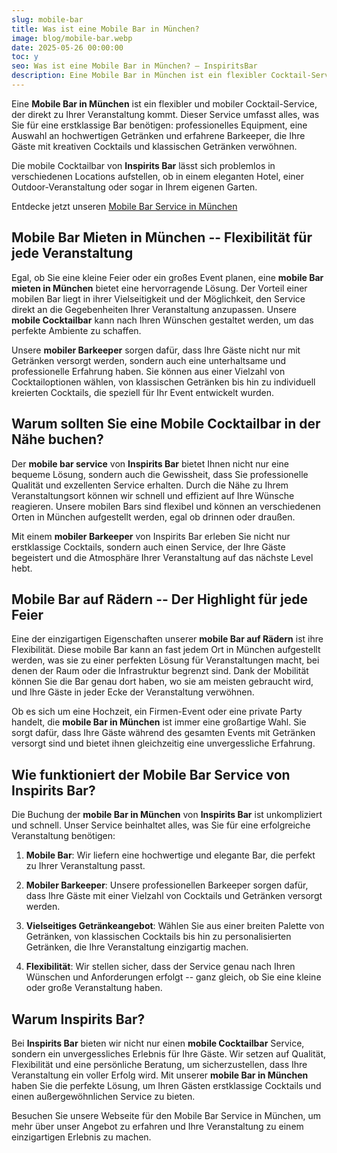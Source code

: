 ```yaml
---
slug: mobile-bar
title: Was ist eine Mobile Bar in München?
image: blog/mobile-bar.webp
date: 2025-05-26 00:00:00
toc: y
seo: Was ist eine Mobile Bar in München? – InspiritsBar
description: Eine Mobile Bar in München ist ein flexibler Cocktail-Service mit professionellen Barkeepern und hochwertigen Getränken, der direkt zu Ihrer Veranstaltung kommt.
---
```

Eine **Mobile Bar in München** ist ein flexibler und mobiler Cocktail-Service, der direkt zu Ihrer Veranstaltung kommt. Dieser Service umfasst alles, was Sie für eine erstklassige Bar benötigen: professionelles Equipment, eine Auswahl an hochwertigen Getränken und erfahrene Barkeeper, die Ihre Gäste mit kreativen Cocktails und klassischen Getränken verwöhnen.

Die mobile Cocktailbar von **Inspirits Bar** lässt sich problemlos in verschiedenen Locations aufstellen, ob in einem eleganten Hotel, einer Outdoor-Veranstaltung oder sogar in Ihrem eigenen Garten.

Entdecke jetzt unseren [Mobile Bar Service in München](/service/mobile-bar-munchen/)

## Mobile Bar Mieten in München -- Flexibilität für jede Veranstaltung

Egal, ob Sie eine kleine Feier oder ein großes Event planen, eine **mobile Bar mieten in München** bietet eine hervorragende Lösung. Der Vorteil einer mobilen Bar liegt in ihrer Vielseitigkeit und der Möglichkeit, den Service direkt an die Gegebenheiten Ihrer Veranstaltung anzupassen. Unsere **mobile Cocktailbar** kann nach Ihren Wünschen gestaltet werden, um das perfekte Ambiente zu schaffen.

Unsere **mobiler Barkeeper** sorgen dafür, dass Ihre Gäste nicht nur mit Getränken versorgt werden, sondern auch eine unterhaltsame und professionelle Erfahrung haben. Sie können aus einer Vielzahl von Cocktailoptionen wählen, von klassischen Getränken bis hin zu individuell kreierten Cocktails, die speziell für Ihr Event entwickelt wurden.

## Warum sollten Sie eine Mobile Cocktailbar in der Nähe buchen?

Der **mobile bar service** von **Inspirits Bar** bietet Ihnen nicht nur eine bequeme Lösung, sondern auch die Gewissheit, dass Sie professionelle Qualität und exzellenten Service erhalten. Durch die Nähe zu Ihrem Veranstaltungsort können wir schnell und effizient auf Ihre Wünsche reagieren. Unsere mobilen Bars sind flexibel und können an verschiedenen Orten in München aufgestellt werden, egal ob drinnen oder draußen.

Mit einem **mobiler Barkeeper** von Inspirits Bar erleben Sie nicht nur erstklassige Cocktails, sondern auch einen Service, der Ihre Gäste begeistert und die Atmosphäre Ihrer Veranstaltung auf das nächste Level hebt.

## Mobile Bar auf Rädern -- Der Highlight für jede Feier

Eine der einzigartigen Eigenschaften unserer **mobile Bar auf Rädern** ist ihre Flexibilität. Diese mobile Bar kann an fast jedem Ort in München aufgestellt werden, was sie zu einer perfekten Lösung für Veranstaltungen macht, bei denen der Raum oder die Infrastruktur begrenzt sind. Dank der Mobilität können Sie die Bar genau dort haben, wo sie am meisten gebraucht wird, und Ihre Gäste in jeder Ecke der Veranstaltung verwöhnen.

Ob es sich um eine Hochzeit, ein Firmen-Event oder eine private Party handelt, die **mobile Bar in München** ist immer eine großartige Wahl. Sie sorgt dafür, dass Ihre Gäste während des gesamten Events mit Getränken versorgt sind und bietet ihnen gleichzeitig eine unvergessliche Erfahrung.

## Wie funktioniert der Mobile Bar Service von Inspirits Bar?

Die Buchung der **mobile Bar in München** von **Inspirits Bar** ist unkompliziert und schnell. Unser Service beinhaltet alles, was Sie für eine erfolgreiche Veranstaltung benötigen:

1. **Mobile Bar**: Wir liefern eine hochwertige und elegante Bar, die perfekt zu Ihrer Veranstaltung passt.

2. **Mobiler Barkeeper**: Unsere professionellen Barkeeper sorgen dafür, dass Ihre Gäste mit einer Vielzahl von Cocktails und Getränken versorgt werden.

3. **Vielseitiges Getränkeangebot**: Wählen Sie aus einer breiten Palette von Getränken, von klassischen Cocktails bis hin zu personalisierten Getränken, die Ihre Veranstaltung einzigartig machen.

4. **Flexibilität**: Wir stellen sicher, dass der Service genau nach Ihren Wünschen und Anforderungen erfolgt -- ganz gleich, ob Sie eine kleine oder große Veranstaltung haben.

## Warum Inspirits Bar?

Bei **Inspirits Bar** bieten wir nicht nur einen **mobile Cocktailbar** Service, sondern ein unvergessliches Erlebnis für Ihre Gäste. Wir setzen auf Qualität, Flexibilität und eine persönliche Beratung, um sicherzustellen, dass Ihre Veranstaltung ein voller Erfolg wird. Mit unserer **mobile Bar in München** haben Sie die perfekte Lösung, um Ihren Gästen erstklassige Cocktails und einen außergewöhnlichen Service zu bieten.

Besuchen Sie unsere Webseite für den Mobile Bar Service in München, um mehr über unser Angebot zu erfahren und Ihre Veranstaltung zu einem einzigartigen Erlebnis zu machen.